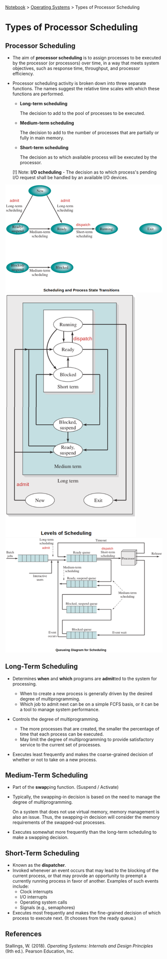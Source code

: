 <a href="../">Notebook</a> > <a href="./">Operating Systems</a> > Types of Processor Scheduling

# Types of Processor Scheduling



## Processor Scheduling

* The aim of **processor scheduling** is to assign processes to be executed by the processor (or processors) over time, in a way that meets system objectives, such as response time, throughput, and processor efficiency.

* Processor scheduling activity is broken down into three separate functions. The names suggest the relative time scales with which these functions are performed.

  * **Long-term scheduling**

    The decision to add to the pool of processes to be executed.

  * **Medium-term scheduling**

    The decision to add to the number of processes that are partially or fully in main memory.

  * **Short-term scheduling**

    The decision as to which available process will be executed by the processor.

  [!] Note: **I/O scheduling** - The decision as to which process's pending I/O request shall be handled by an available I/O devices.



<img src="./img/scheduling-and-process-state-transitions.png" alt="scheduling-and-process-state-transitions" width="700">





<img src="./img/levels-of-scheduling.png" alt="levels-of-scheduling" width="420">





<img src="./img/queueing-diagram-for-scheduling.png" alt="queueing-diagram-for-scheduling" width="800">





## Long-Term Scheduling

* Determines **when** and **which** programs are **admit**ted to the system for processing.
  * When to create a new process is generally driven by the desired degree of multiprogramming.
  * Which job to admit next can be on a simple FCFS basis, or it can be a tool to manage system performance.

* Controls the degree of multiprogramming.
  * The more processes that are created, the smaller the percentage of time that each process can be executed.
  * May limit the degree of multiprogramming to provide satisfactory service to the current set of processes.
* Executes least frequently and makes the coarse-grained decision of whether or not to take on a new process.



## Medium-Term Scheduling

* Part of the **swap**ping function. (Suspend / Activate)

* Typically, the swapping-in decision is based on the need to manage the degree of multiprogramming.

  On a system that does not use virtual memory, memory management is also an issue. Thus, the swapping-in decision will consider the memory requirements of the swapped-out processes.

* Executes somewhat more frequently than the long-term scheduling to make a swapping decision.



## Short-Term Scheduling

* Known as the **dispatcher**.
* Invoked whenever an event occurs that may lead to the blocking of the current process, or that may provide an opportunity to preempt a currently running process in favor of another. Examples of such events include:
  * Clock interrupts
  * I/O interrupts
  * Operating system calls
  * Signals (e.g., semaphores)
* Executes most frequently and makes the fine-grained decision of which process to execute next. (It chooses from the ready queue.)





## References

Stallings, W. (2018). *Operating Systems: Internals and Design Principles* (9th ed.). Pearson Education, Inc.

